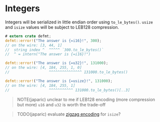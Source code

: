 # Integers

Integers will be serialized in little endian order using `to_le_bytes()`.
`usize` and `isize` values will be subject to LEB128 compression.

``` rust
# extern crate defmt;
defmt::error!("The answer is {=i16}!", 300);
// on the wire: [3, 44, 1]
//  string index ^  ^^^^^ `300.to_le_bytes()`
//  ^ = intern("The answer is {=i16}!")

defmt::error!("The answer is {=u32}!", 131000);
// on the wire: [4, 184, 255, 1, 0]
//                  ^^^^^^^^^^^^^^^ 131000.to_le_bytes()

defmt::error!("The answer is {=usize}!", 131000);
// on the wire: [4, 184, 255, 1]
//                  ^^^^^^^^^^^ 131000.to_le_bytes()[..3]
```

> NOTE(japaric) unclear to me if LEB128 encoding (more compression but more) `u16` and `u32` is worth the trade-off

> TODO(japaric) evaluate [zigzag encoding][zigzag] for `isize`?

[zigzag]: https://developers.google.com/protocol-buffers/docs/encoding
